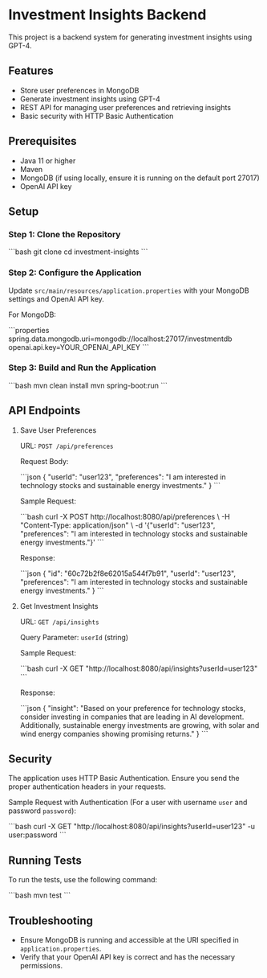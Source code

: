 # Investment Insights Backend

This project is a backend system for generating investment insights using GPT-4.

## Features

- Store user preferences in MongoDB
- Generate investment insights using GPT-4
- REST API for managing user preferences and retrieving insights
- Basic security with HTTP Basic Authentication

## Prerequisites

- Java 11 or higher
- Maven
- MongoDB (if using locally, ensure it is running on the default port 27017)
- OpenAI API key

## Setup

### Step 1: Clone the Repository

\`\`\`bash
git clone <your-github-repo-url>
cd investment-insights
\`\`\`

### Step 2: Configure the Application

Update `src/main/resources/application.properties` with your MongoDB settings and OpenAI API key.

For MongoDB:

\`\`\`properties
spring.data.mongodb.uri=mongodb://localhost:27017/investmentdb
openai.api.key=YOUR_OPENAI_API_KEY
\`\`\`

### Step 3: Build and Run the Application

\`\`\`bash
mvn clean install
mvn spring-boot:run
\`\`\`

## API Endpoints

1. Save User Preferences

   URL: `POST /api/preferences`

   Request Body:

   \`\`\`json
   {
     "userId": "user123",
     "preferences": "I am interested in technology stocks and sustainable energy investments."
   }
   \`\`\`

   Sample Request:

   \`\`\`bash
   curl -X POST http://localhost:8080/api/preferences \\
     -H "Content-Type: application/json" \\
     -d '{"userId": "user123", "preferences": "I am interested in technology stocks and sustainable energy investments."}'
   \`\`\`

   Response:

   \`\`\`json
   {
     "id": "60c72b2f8e62015a544f7b91",
     "userId": "user123",
     "preferences": "I am interested in technology stocks and sustainable energy investments."
   }
   \`\`\`

2. Get Investment Insights

   URL: `GET /api/insights`

   Query Parameter: `userId` (string)

   Sample Request:

   \`\`\`bash
   curl -X GET "http://localhost:8080/api/insights?userId=user123"
   \`\`\`

   Response:

   \`\`\`json
   {
     "insight": "Based on your preference for technology stocks, consider investing in companies that are leading in AI development. Additionally, sustainable energy investments are growing, with solar and wind energy companies showing promising returns."
   }
   \`\`\`

## Security

The application uses HTTP Basic Authentication. Ensure you send the proper authentication headers in your requests.

Sample Request with Authentication (For a user with username `user` and password `password`):

\`\`\`bash
curl -X GET "http://localhost:8080/api/insights?userId=user123" -u user:password
\`\`\`

## Running Tests

To run the tests, use the following command:

\`\`\`bash
mvn test
\`\`\`

## Troubleshooting

- Ensure MongoDB is running and accessible at the URI specified in `application.properties`.
- Verify that your OpenAI API key is correct and has the necessary permissions.